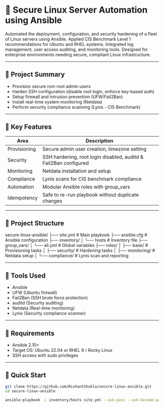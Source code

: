 # 🔐 Secure Linux Server Automation using Ansible

Automated the deployment, configuration, and security hardening of a fleet of Linux servers using Ansible. Applied CIS Benchmark Level 1 recommendations for Ubuntu and RHEL systems. Integrated log management, user access auditing, and monitoring tools. Designed for enterprise environments needing secure, compliant Linux infrastructure.

---

## 📌 Project Summary

- Provision secure non-root admin users  
- Harden SSH configuration (disable root login, enforce key-based auth)  
- Setup firewall and intrusion prevention (UFW/Fail2Ban)  
- Install real-time system monitoring (Netdata)  
- Perform security compliance scanning (Lynis - CIS Benchmark)  

---

## 🔧 Key Features

| Area        | Description                                         |
|-------------|-----------------------------------------------------|
| Provisioning | Secure admin user creation, timezone setting       |
| Security     | SSH hardening, root login disabled, auditd & Fail2Ban configured |
| Monitoring  | Netdata installation and setup                      |
| Compliance  | Lynis scans for CIS benchmark compliance            |
| Automation  | Modular Ansible roles with group_vars               |
| Idempotency | Safe to re-run playbook without duplicate changes   |

---

## 📂 Project Structure

secure-linux-ansible/
├── site.yml                # Main playbook
├── ansible.cfg             # Ansible configuration
├── inventory/
│   └── hosts               # Inventory file
├── group_vars/
│   └── all.yml             # Global variables
├── roles/
│   ├── base/               # Provisioning tasks
│   ├── security/           # Hardening tasks
│   ├── monitoring/         # Netdata setup
│   └── compliance/         # Lynis scan and reporting

---

## 🧪 Tools Used

- Ansible  
- UFW (Ubuntu firewall)  
- Fail2Ban (SSH brute force protection)  
- auditd (Security auditing)  
- Netdata (Real-time monitoring)  
- Lynis (Security compliance scanner)  

---

## 🧰 Requirements

- Ansible 2.10+  
- Target OS: Ubuntu 22.04 or RHEL 9 / Rocky Linux  
- SSH access with sudo privileges  

---

## 🚀 Quick Start

```bash
git clone https://github.com/RishantShukla/secure-linux-ansible.git
cd secure-linux-ansible

ansible-playbook -i inventory/hosts site.yml --ask-pass --ask-become-pass
